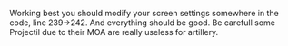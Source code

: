 Working best you should modify your screen settings somewhere in the code, line 239->242. And everything should be good. Be carefull some Projectil due to their MOA are really useless for artillery. 
